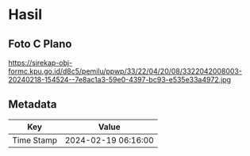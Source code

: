 # Hasil

## Foto C Plano

https://sirekap-obj-formc.kpu.go.id/d8c5/pemilu/ppwp/33/22/04/20/08/3322042008003-20240218-154524--7e8ac1a3-59e0-4397-bc93-e535e33a4972.jpg


## Metadata

| Key        | Value               |
| ---------- | ------------------- |
| Time Stamp | 2024-02-19 06:16:00 |



